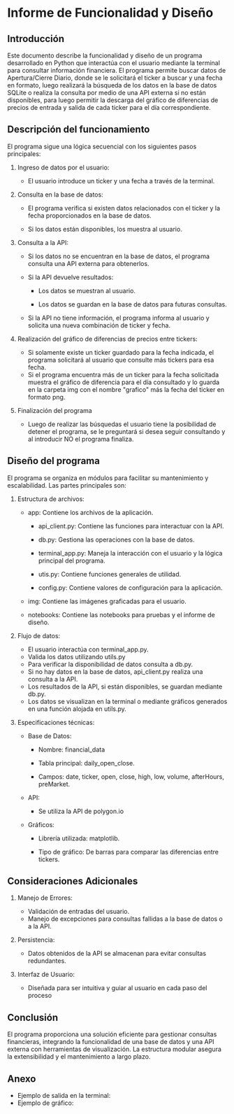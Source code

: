 # Informe de Funcionalidad y Diseño

## Introducción
Este documento describe la funcionalidad y diseño de un programa desarrollado en Python que interactúa con el usuario mediante la terminal para consultar información financiera. El programa permite buscar datos de Apertura/Cierre Diario, donde se le solicitará el ticker a buscar y una fecha en formato, luego realizará la búsqueda de los datos en la base de datos SQLite o realiza la consulta por medio de una API externa si no están disponibles, para luego permitir la descarga del gráfico de diferencias de precios de entrada y salida de cada ticker para el día correspondiente.

## Descripción del funcionamiento

El programa sigue una lógica secuencial con los siguientes pasos principales:

1. Ingreso de datos por el usuario:

    - El usuario introduce un ticker y una fecha a través de la terminal.

2. Consulta en la base de datos:

    - El programa verifica si existen datos relacionados con el ticker y la fecha proporcionados en la base de datos.

    - Si los datos están disponibles, los muestra al usuario.

3. Consulta a la API:

    - Si los datos no se encuentran en la base de datos, el programa consulta una API externa para obtenerlos.

    - Si la API devuelve resultados:

        - Los datos se muestran al usuario.

        - Los datos se guardan en la base de datos para futuras consultas.

    - Si la API no tiene información, el programa informa al usuario y solicita una nueva combinación de ticker y fecha.

4. Realización del gráfico de diferencias de precios entre tickers:

    - Si solamente existe un ticker guardado para la fecha indicada, el programa solicitará al usuario que consulte más tickers para esa fecha.
    - Si el programa encuentra más de un ticker para la fecha solicitada muestra el gráfico de diferencia para el día consultado y lo guarda en la carpeta img con el nombre "grafico" más la fecha del ticker en formato png.

5. Finalización del programa
    - Luego de realizar las búsquedas el usuario tiene la posibilidad de detener el programa, se le preguntará si desea seguir consultando y al introducir NO el programa finaliza.

## Diseño del programa

El programa se organiza en módulos para facilitar su mantenimiento y escalabilidad. Las partes principales son:

1. Estructura de archivos:

   - app: Contiene los archivos de la aplicación.
  
       - api_client.py: Contiene las funciones para interactuar con la API.
    
        - db.py: Gestiona las operaciones con la base de datos.
    
        - terminal_app.py: Maneja la interacción con el usuario y la lógica principal del programa.
    
        - utis.py: Contiene funciones generales de utilidad.
      
        - config.py: Contiene valores de configuración para la aplicación.
    - img: Contiene las imágenes graficadas para el usuario.
    - notebooks: Contiene las notebooks para pruebas y el informe de diseño.
      
3. Flujo de datos:
    - El usuario interactúa con terminal_app.py.
    - Valida los datos utilizando utils.py
    - Para verificar la disponibilidad de datos consulta a db.py.
    - Si no hay datos en la base de datos, api_client.py realiza una consulta a la API.
    - Los resultados de la API, si están disponibles, se guardan mediante db.py.
    - Los datos se visualizan en la terminal o mediante gráficos generados en una función alojada en utils.py.
      
4. Especificaciones técnicas:
    - Base de Datos:
        - Nombre: financial_data
     
        - Tabla principal: daily_open_close.
     
        - Campos: date, ticker, open, close, high, low, volume,  afterHours, preMarket.

    - API:
  
        - Se utiliza la API de polygon.io
              
    - Gráficos:

        - Librería utilizada: matplotlib.

        - Tipo de gráfico: De barras para comparar las diferencias entre tickers.

## Consideraciones Adicionales

1. Manejo de Errores:

    - Validación de entradas del usuario.
    - Manejo de excepciones para consultas fallidas a la base de datos o a la API.

3. Persistencia:

    - Datos obtenidos de la API se almacenan para evitar consultas redundantes.

5. Interfaz de Usuario:

    - Diseñada para ser intuitiva y guiar al usuario en cada paso del proceso

## Conclusión
El programa proporciona una solución eficiente para gestionar consultas financieras, integrando la funcionalidad de una base de datos y una API externa con herramientas de visualización. La estructura modular asegura la extensibilidad y el mantenimiento a largo plazo.

## Anexo
- Ejemplo de salida en la terminal: 
- Ejemplo de gráfico: